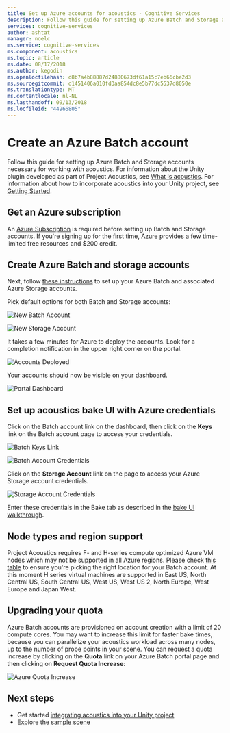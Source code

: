 ```yaml
---
title: Set up Azure accounts for acoustics - Cognitive Services
description: Follow this guide for setting up Azure Batch and Storage accounts necessary for working with acoustics.
services: cognitive-services
author: ashtat
manager: noelc
ms.service: cognitive-services
ms.component: acoustics
ms.topic: article
ms.date: 08/17/2018
ms.author: kegodin
ms.openlocfilehash: d8b7a4b88887d24880673df61a15c7eb66cbe2d3
ms.sourcegitcommit: d1451406a010fd3aa854dc8e5b77dc5537d8050e
ms.translationtype: MT
ms.contentlocale: nl-NL
ms.lasthandoff: 09/13/2018
ms.locfileid: "44966805"
---
```

# <a name="create-an-azure-batch-account"></a>Create an Azure Batch account
Follow this guide for setting up Azure Batch and Storage accounts necessary for working with acoustics. For information about the Unity plugin developed as part of Project Acoustics, see [What is acoustics](what-is-acoustics.md). For information about how to incorporate acoustics into your Unity project, see [Getting Started](getting-started.md).  

## <a name="get-an-azure-subscription"></a>Get an Azure subscription
An [Azure Subscription](https://azure.microsoft.com/free/) is required before setting up Batch and Storage accounts. If you're signing up for the first time, Azure provides a few time-limited free resources and $200 credit.

## <a name="create-azure-batch-and-storage-accounts"></a>Create Azure Batch and storage accounts
Next, follow [these instructions](https://docs.microsoft.com/azure/batch/batch-account-create-portal) to set up your Azure Batch and associated Azure Storage accounts.

Pick default options for both Batch and Storage accounts:
  
  ![New Batch Account](media/NewBatchAccountCreate.png)

  ![New Storage Account](media/BatchStorageAccountCreate.png)

It takes a few minutes for Azure to deploy the accounts. Look for a completion notification in the upper right corner on the portal.
  
  ![Accounts Deployed](media/BatchAccountsDeployNotification.png)

Your accounts should now be visible on your dashboard.
  
  ![Portal Dashboard](media/AzurePortalDashboard.png)

## <a name="set-up-acoustics-bake-ui-with-azure-credentials"></a>Set up acoustics bake UI with Azure credentials
Click on the Batch account link on the dashboard, then click on the **Keys** link on the Batch account page to access your credentials.
  
  ![Batch Keys Link](media/BatchAccessKeys.png)

  ![Batch Account Credentials](media/BatchKeysInfo.png)

Click on the **Storage Account** link on the page to access your Azure Storage account credentials.
  
  ![Storage Account Credentials](media/StorageKeysInfo.png)

Enter these credentials in the Bake tab as described in the [bake UI walkthrough](bake-ui-walkthrough.md).

## <a name="node-types-and-region-support"></a>Node types and region support
Project Acoustics requires F- and H-series compute optimized Azure VM nodes which may not be supported in all Azure regions. Please check [this table](https://azure.microsoft.com/global-infrastructure/services) to ensure you're picking the right location for your Batch account. At this moment H series virtual machines are supported in East US, North Central US, South Central US, West US, West US 2, North Europe, West Europe and Japan West.

## <a name="upgrading-your-quota"></a>Upgrading your quota
Azure Batch accounts are provisioned on account creation with a limit of 20 compute cores. You may want to increase this limit for faster bake times, because you can parallelize your acoustics workload across many nodes, up to the number of probe points in your scene. You can request a quota increase by clicking on the **Quota** link on your Azure Batch portal page and then clicking on **Request Quota Increase**:

![Azure Quota Increase](media/azurequotas.png)

## <a name="next-steps"></a>Next steps
* Get started [integrating acoustics into your Unity project](getting-started.md)
* Explore the [sample scene](sample-walkthrough.md)


